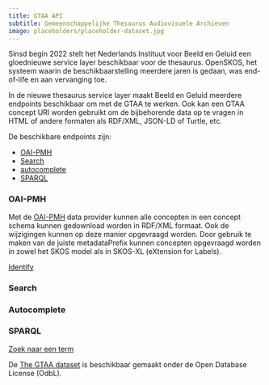 ```yaml
---
title: GTAA API
subtitle: Gemeenschappelijke Thesaurus Audiovisuele Archieven
image: placeholders/placeholder-dataset.jpg
---
```


Sinsd begin 2022 stelt het Nederlands Instituut voor Beeld en Geluid een gloednieuwe service layer beschikbaar voor de thesaurus. OpenSKOS, het systeem waarin de beschikbaarstelling meerdere jaren is gedaan, was end-of-life en aan vervanging toe. 

In de nieuwe thesaurus service layer maakt  Beeld en Geluid meerdere endpoints beschikbaar om met de GTAA te werken. Ook kan een GTAA concept URI worden gebruikt om de bijbehorende data op te vragen in HTML of andere formaten als RDF/XML, JSON-LD of Turtle, etc.

De beschikbare endpoints zijn:
* [OAI-PMH](#oai-pmh)
* [Search](#search)
* [autocomplete](#autocomplete)
* [SPARQL](#sparql)

### OAI-PMH
 Met de [OAI-PMH](https://www.openarchives.org/pmh/) data provider kunnen alle concepten in een concept schema kunnen gedownload worden in RDF/XML formaat. Ook de wijzigingen kunnen op deze manier opgevraagd worden. Door gebruik te maken van de juiste metadataPrefix kunnen concepten opgevraagd worden in zowel het SKOS model als in SKOS-XL (eXtension for Labels).

  [Identify](https://gtaa.apis.beeldengeluid.nl/oai-pmh?verb=Identify)

### Search

### Autocomplete

### SPARQL


  [Zoek naar een term](https://gtaa.apis.beeldengeluid.nl/search?q=vinci)


De [The GTAA dataset](datasets/gtaa-gemeenschappelijke-thesaurus-audiovisuele-archieven) is beschikbaar gemaakt onder de Open Database License (OdbL).
